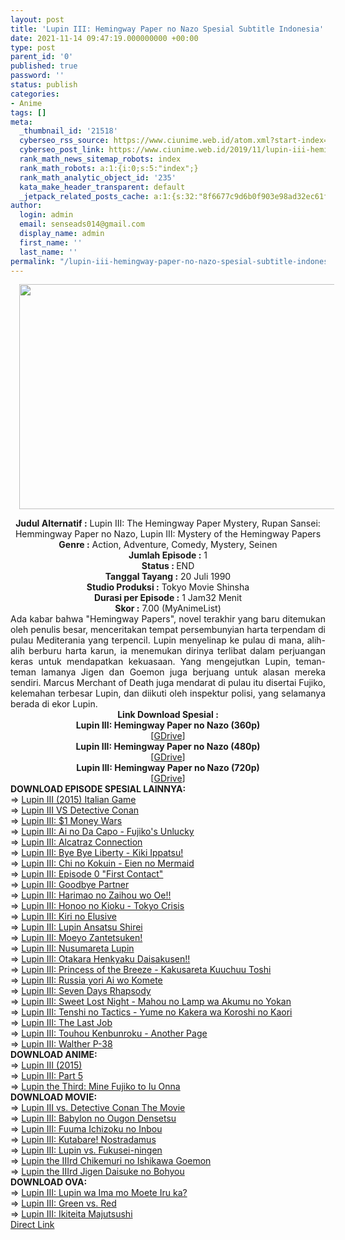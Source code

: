 ```yaml
---
layout: post
title: 'Lupin III: Hemingway Paper no Nazo Spesial Subtitle Indonesia'
date: 2021-11-14 09:47:19.000000000 +00:00
type: post
parent_id: '0'
published: true
password: ''
status: publish
categories:
- Anime
tags: []
meta:
  _thumbnail_id: '21518'
  cyberseo_rss_source: https://www.ciunime.web.id/atom.xml?start-index=1
  cyberseo_post_link: https://www.ciunime.web.id/2019/11/lupin-iii-hemingway-paper-no-nazo.html
  rank_math_news_sitemap_robots: index
  rank_math_robots: a:1:{i:0;s:5:"index";}
  rank_math_analytic_object_id: '235'
  kata_make_header_transparent: default
  _jetpack_related_posts_cache: a:1:{s:32:"8f6677c9d6b0f903e98ad32ec61f8deb";a:2:{s:7:"expires";i:1646807853;s:7:"payload";a:0:{}}}
author:
  login: admin
  email: senseads014@gmail.com
  display_name: admin
  first_name: ''
  last_name: ''
permalink: "/lupin-iii-hemingway-paper-no-nazo-spesial-subtitle-indonesia/"
---
```

<div class="separator" style="clear: both; text-align: center;"><a href="https://1.bp.blogspot.com/-t1mXepe70BA/XeJWzBTf1lI/AAAAAAAAdsc/WIqbNy5OKFkOz-qSFZyLwy7z57y7q2CHACLcBGAsYHQ/s1600/Lupin%2BIII%2B-%2BHemingway%2BPaper%2Bno%2BNazo.jpg" imageanchor="1" style="margin-left: 1em; margin-right: 1em;"><img border="0" data-original-height="720" data-original-width="1280" height="360" src="{{ site.baseurl }}/assets/2021/11/Lupin%2BIII%2B-%2BHemingway%2BPaper%2Bno%2BNazo.jpg" width="640" /></a></div>
<p>
<div style="text-align: center;"><b>Judul Alternatif :</b>&nbsp;Lupin III: The Hemingway Paper Mystery, Rupan Sansei: Hemmingway Paper no Nazo, Lupin III: Mystery of the Hemingway Papers</div>
<div style="text-align: center;"><b>Genre :</b>&nbsp;<b></b>Action, Adventure, Comedy, Mystery, Seinen</div>
<div style="text-align: center;"><b>Jumlah Episode :</b>&nbsp;1<br /><b>Status :&nbsp;</b>END<br /><b>Tanggal Tayang :</b>&nbsp;20 Juli 1990<br /><b>Studio Produksi :</b>&nbsp;<b></b>Tokyo Movie Shinsha<br /><b>Durasi per Episode :</b>&nbsp;1 Jam32 Menit</div>
<div style="text-align: center;"><b>Skor :</b>&nbsp;7.00 (MyAnimeList)</div>
<div style="text-align: center;"></div>
<div style="text-align: justify;">Ada kabar bahwa "Hemingway Papers", novel terakhir yang baru ditemukan oleh penulis besar, menceritakan tempat persembunyian harta terpendam di pulau Mediterania yang terpencil. Lupin menyelinap ke pulau di mana, alih-alih berburu harta karun, ia menemukan dirinya terlibat dalam perjuangan keras untuk mendapatkan kekuasaan. Yang mengejutkan Lupin, teman-teman lamanya Jigen dan Goemon juga berjuang untuk alasan mereka sendiri. Marcus Merchant of Death juga mendarat di pulau itu disertai Fujiko, kelemahan terbesar Lupin, dan diikuti oleh inspektur polisi, yang selamanya berada di ekor Lupin.</div>
<div style="text-align: justify;"></div>
<div style="text-align: justify;"></div>
<div style="text-align: center;"><b>Link Download Spesial&nbsp;:</b></div>
<div style="text-align: center;">
<div style="text-align: center;"><b>Lupin III: Hemingway Paper no Nazo&nbsp;(360p)</b></div>
</div>
<div style="text-align: center;">[<a href="https://drive.google.com/uc?export=download&amp;id=1bq1gtJhSQcZkJQ_0wsYQhfcabH42OIfv" target="_blank" rel="noopener">GDrive</a>]</div>
<div style="text-align: center;"></div>
<div style="text-align: center;"><b>Lupin III: Hemingway Paper no Nazo&nbsp;(480p)</b><br />[<a href="https://drive.google.com/uc?export=download&amp;id=1_hFtpvGODEUmU1iRJMH0k3EIIQ42qJ1M" target="_blank" rel="noopener">GDrive</a>]</div>
<div style="text-align: center;"><b>Lupin III: Hemingway Paper no Nazo&nbsp;(720p)</b><br />[<a href="https://drive.google.com/uc?export=download&amp;id=10ZgzJHjZYTsokzXld2cZ3J8t5c0dLjZc" target="_blank" rel="noopener">GDrive</a>]
<div style="text-align: left;"></div>
<div style="text-align: left;"></div>
<div style="text-align: left;">
<div style="text-align: left;"><b>DOWNLOAD EPISODE SPESIAL&nbsp;</b><b>LAINNYA</b><b>:</b></div>
</div>
<div style="text-align: left;">
<div style="text-align: left;"></div>
</div>
<div style="text-align: left;">
<div style="text-align: left;">=&gt;&nbsp;<a href="https://www.ciunime.web.id/2019/11/lupin-iii-2015-italian-game-spesial.html" target="_blank" rel="noopener">Lupin III (2015) Italian Game</a></div>
</div>
<div style="text-align: left;">
<div style="text-align: left;">=&gt;&nbsp;<a href="https://www.ciunime.web.id/2019/11/lupin-iii-vs-detective-conan-spesial.html" target="_blank" rel="noopener">Lupin III VS Detective Conan</a></div>
</div>
<div style="text-align: left;">
<div style="text-align: left;">=&gt;&nbsp;<a href="https://www.ciunime.web.id/2019/11/lupin-iii-1-money-wars-spesial-subtitle.html" target="_blank" rel="noopener">Lupin III: $1 Money Wars</a></div>
</div>
<div style="text-align: left;">
<div style="text-align: left;">=&gt;&nbsp;<a href="https://www.ciunime.web.id/2019/11/lupin-iii-ai-no-da-capo-fujikos-unlucky.html" target="_blank" rel="noopener">Lupin III: Ai no Da Capo - Fujiko's Unlucky</a></div>
</div>
<div style="text-align: left;">
<div style="text-align: left;">=&gt;&nbsp;<a href="https://www.ciunime.web.id/2019/07/lupin-iii-alcatraz-connection-spesial.html" target="_blank" rel="noopener">Lupin III: Alcatraz Connection</a></div>
</div>
<div style="text-align: left;">
<div style="text-align: left;">=&gt;&nbsp;<a href="https://www.ciunime.web.id/2019/07/lupin-iii-bye-bye-liberty-kiki-ippatsu.html" target="_blank" rel="noopener">Lupin III: Bye Bye Liberty - Kiki Ippatsu!</a></div>
</div>
<div style="text-align: left;">
<div style="text-align: left;">=&gt;&nbsp;<a href="https://www.ciunime.web.id/2019/11/lupin-iii-chi-no-kokuin-eien-no-mermaid.html" target="_blank" rel="noopener">Lupin III: Chi no Kokuin - Eien no Mermaid</a></div>
</div>
<div style="text-align: left;">
<div style="text-align: left;">=&gt;&nbsp;<a href="https://www.ciunime.web.id/2019/07/lupin-iii-episode-0-first-contact.html" target="_blank" rel="noopener">Lupin III: Episode 0 "First Contact"</a></div>
</div>
<div style="text-align: left;">
<div style="text-align: left;">=&gt;&nbsp;<a href="https://www.ciunime.web.id/2019/05/lupin-iii-goodbye-partner-spesial.html" target="_blank" rel="noopener">Lupin III: Goodbye Partner</a></div>
</div>
<div style="text-align: left;">
<div style="text-align: left;">=&gt;&nbsp;<a href="https://www.ciunime.web.id/2019/11/lupin-iii-harimao-no-zaihou-wo-oe.html" target="_blank" rel="noopener">Lupin III: Harimao no Zaihou wo Oe!!</a></div>
</div>
<div style="text-align: left;">
<div style="text-align: left;">=&gt;&nbsp;<a href="https://www.ciunime.web.id/2019/11/lupin-iii-honoo-no-kioku-tokyo-crisis.html" target="_blank" rel="noopener">Lupin III: Honoo no Kioku - Tokyo Crisis</a></div>
</div>
<div style="text-align: left;">
<div style="text-align: left;">=&gt;&nbsp;<a href="https://www.ciunime.web.id/2019/11/lupin-iii-kiri-no-elusive-spesial.html" target="_blank" rel="noopener">Lupin III: Kiri no Elusive</a></div>
</div>
<div style="text-align: left;">
<div style="text-align: left;">=&gt;&nbsp;<a href="https://www.ciunime.web.id/2019/11/lupin-iii-lupin-ansatsu-shirei-spesial.html" target="_blank" rel="noopener">Lupin III: Lupin Ansatsu Shirei</a></div>
</div>
<div style="text-align: left;">
<div style="text-align: left;">=&gt;&nbsp;<a href="https://www.ciunime.web.id/2019/11/lupin-iii-moeyo-zantetsuken-spesial.html" target="_blank" rel="noopener">Lupin III: Moeyo Zantetsuken!</a></div>
</div>
<div style="text-align: left;">
<div style="text-align: left;">=&gt;&nbsp;<a href="https://www.ciunime.web.id/2019/11/lupin-iii-nusumareta-lupin-spesial.html" target="_blank" rel="noopener">Lupin III: Nusumareta Lupin</a></div>
</div>
<div style="text-align: left;">
<div style="text-align: left;">=&gt;&nbsp;<a href="https://www.ciunime.web.id/2019/11/lupin-iii-otakara-henkyaku-daisakusen.html" target="_blank" rel="noopener">Lupin III: Otakara Henkyaku Daisakusen!!</a></div>
</div>
<div style="text-align: left;">
<div style="text-align: left;">=&gt;&nbsp;<a href="https://www.ciunime.web.id/2019/11/lupin-iii-princess-of-breeze-kakusareta.html" target="_blank" rel="noopener">Lupin III: Princess of the Breeze - Kakusareta Kuuchuu Toshi</a></div>
</div>
<div style="text-align: left;">
<div style="text-align: left;">=&gt;&nbsp;<a href="https://www.ciunime.web.id/2019/11/lupin-iii-russia-yori-ai-wo-komete.html" target="_blank" rel="noopener">Lupin III: Russia yori Ai wo Komete</a></div>
</div>
<div style="text-align: left;">
<div style="text-align: left;">=&gt;&nbsp;<a href="https://www.ciunime.web.id/2019/11/lupin-iii-seven-days-rhapsody-spesial.html" target="_blank" rel="noopener">Lupin III: Seven Days Rhapsody</a></div>
</div>
<div style="text-align: left;">
<div style="text-align: left;">=&gt;&nbsp;<a href="https://www.ciunime.web.id/2019/11/lupin-iii-sweet-lost-night-mahou-no.html" target="_blank" rel="noopener">Lupin III: Sweet Lost Night - Mahou no Lamp wa Akumu no Yokan</a></div>
</div>
<div style="text-align: left;">
<div style="text-align: left;">=&gt;&nbsp;<a href="https://www.ciunime.web.id/2019/07/lupin-iii-tenshi-no-tactics-yume-no.html" target="_blank" rel="noopener">Lupin III: Tenshi no Tactics - Yume no Kakera wa Koroshi no Kaori</a></div>
<div style="text-align: left;">=&gt;&nbsp;<a href="https://www.ciunime.web.id/2019/11/lupin-iii-last-job-spesial-subtitle.html" target="_blank" rel="noopener">Lupin III: The Last Job</a></div>
</div>
<div style="text-align: left;">
<div style="text-align: left;">=&gt;&nbsp;<a href="https://www.ciunime.web.id/2019/11/lupin-iii-touhou-kenbunroku-another.html" target="_blank" rel="noopener">Lupin III: Touhou Kenbunroku - Another Page</a></div>
</div>
<div style="text-align: left;">
<div style="text-align: left;">=&gt;&nbsp;<a href="https://www.ciunime.web.id/2019/11/lupin-iii-walther-p-38-spesial-subtitle.html" target="_blank" rel="noopener">Lupin III: Walther P-38</a></div>
</div>
<div style="text-align: left;">
<div style="text-align: left;"></div>
</div>
<div style="text-align: left;">
<div style="text-align: left;">
<div style="text-align: left;"><b>DOWNLOAD ANIME:</b></div>
</div>
<div style="text-align: left;">
<div style="text-align: left;"></div>
</div>
<div style="text-align: left;">
<div style="text-align: left;">=&gt;&nbsp;<a href="https://www.ciunime.web.id/2019/07/lupin-iii-2015-episode-01-24-end-batch.html" target="_blank" rel="noopener">Lupin III (2015)</a></div>
</div>
<div style="text-align: left;">
<div style="text-align: left;">=&gt;&nbsp;<a href="https://www.ciunime.web.id/2019/07/lupin-iii-part-5-episode-01-24-end.html" target="_blank" rel="noopener">Lupin III: Part 5</a></div>
</div>
<div style="text-align: left;">
<div style="text-align: left;">=&gt;&nbsp;<a href="https://www.ciunime.web.id/2019/07/lupin-third-mine-fujiko-to-iu-onna.html" target="_blank" rel="noopener">Lupin the Third: Mine Fujiko to Iu Onna</a></div>
</div>
<div style="text-align: left;">
<div style="text-align: left;"></div>
</div>
</div>
<div style="text-align: left;">
<div style="text-align: left;"><b>DOWNLOAD MOVIE:</b></div>
</div>
<div style="text-align: left;">
<div style="text-align: left;"></div>
</div>
<div style="text-align: left;"></div>
<div style="text-align: left;">
<div style="text-align: left;">=&gt;&nbsp;<a href="https://www.ciunime.web.id/2019/11/lupin-iii-vs-detective-conan-movie.html" target="_blank" rel="noopener">Lupin III vs. Detective Conan The Movie</a></div>
</div>
<div style="text-align: left;">
<div style="text-align: left;">=&gt;&nbsp;<a href="https://www.ciunime.web.id/2019/11/lupin-iii-babylon-no-ougon-densetsu.html" target="_blank" rel="noopener">Lupin III: Babylon no Ougon Densetsu</a></div>
</div>
<div style="text-align: left;">
<div style="text-align: left;">=&gt;&nbsp;<a href="https://www.ciunime.web.id/2019/11/lupin-iii-fuuma-ichizoku-no-inbou-movie.html" target="_blank" rel="noopener">Lupin III: Fuuma Ichizoku no Inbou</a></div>
</div>
<div style="text-align: left;">
<div style="text-align: left;">=&gt;&nbsp;<a href="https://www.ciunime.web.id/2019/01/lupin-iii-kutabare-nostradamus-movie.html" target="_blank" rel="noopener">Lupin III: Kutabare! Nostradamus</a></div>
</div>
<div style="text-align: left;">
<div style="text-align: left;">=&gt;&nbsp;<a href="https://www.ciunime.web.id/2019/11/lupin-iii-lupin-vs-fukusei-ningen-movie.html" target="_blank" rel="noopener">Lupin III: Lupin vs. Fukusei-ningen</a></div>
</div>
<div style="text-align: left;">
<div style="text-align: left;">
<div style="text-align: left;">=&gt;&nbsp;<a href="https://www.ciunime.web.id/2019/11/lupin-iiird-chikemuri-no-ishikawa.html" target="_blank" rel="noopener">Lupin the IIIrd Chikemuri no Ishikawa Goemon</a></div>
</div>
<div style="text-align: left;">
<div style="text-align: left;">=&gt;&nbsp;<a href="https://www.ciunime.web.id/2019/11/lupin-iiird-jigen-daisuke-no-bohyou.html" target="_blank" rel="noopener">Lupin the IIIrd Jigen Daisuke no Bohyou</a></div>
</div>
<div style="text-align: left;"></div>
<div style="text-align: left;">
<div style="text-align: left;"><b>DOWNLOAD OVA</b><b>:</b></div>
</div>
<div style="text-align: left;">
<div style="text-align: left;"></div>
</div>
<div style="text-align: left;">
<div style="text-align: left;">=&gt;&nbsp;<a href="https://www.ciunime.web.id/2019/11/lupin-iii-lupin-wa-ima-mo-moete-iru-ka.html" target="_blank" rel="noopener">Lupin III: Lupin wa Ima mo Moete Iru ka?</a></div>
</div>
<div style="text-align: left;">
<div style="text-align: left;">=&gt;&nbsp;<a href="https://www.ciunime.web.id/2019/11/lupin-iii-green-vs-red-ova-subtitle.html" target="_blank" rel="noopener">Lupin III: Green vs. Red</a></div>
</div>
<div style="text-align: left;">
<div style="text-align: left;">=&gt;&nbsp;<a href="https://www.ciunime.web.id/2019/11/lupin-iii-ikiteita-majutsushi-ova.html" target="_blank" rel="noopener">Lupin III: Ikiteita Majutsushi</a></div>
<div style="text-align: left;"></div>
</div>
</div>
</div>
<link rel="stylesheet" href="https://cdnjs.cloudflare.com/ajax/libs/font-awesome/4.7.0/css/font-awesome.min.css" />
<div class="divbtn"> <a href="https://handymansurrender.com/fihup8buzv?key=94550f7ce39444073321dde3b8782f97" class="btn"><i class="fa fa-download"></i> Direct Link</a> </div>
